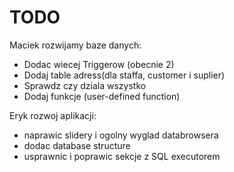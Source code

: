 # TODO 

Maciek
rozwijamy baze danych:
* Dodac wiecej Triggerow (obecnie 2)
* Dodaj table adress(dla staffa, customer i suplier)
* Sprawdz czy dziala wszystko
* Dodaj funkcje (user-defined function)

Eryk
rozwoj aplikacji:
* naprawic slidery i ogolny wyglad databrowsera
* dodac database structure
* usprawnic i poprawic sekcje z SQL executorem
  
